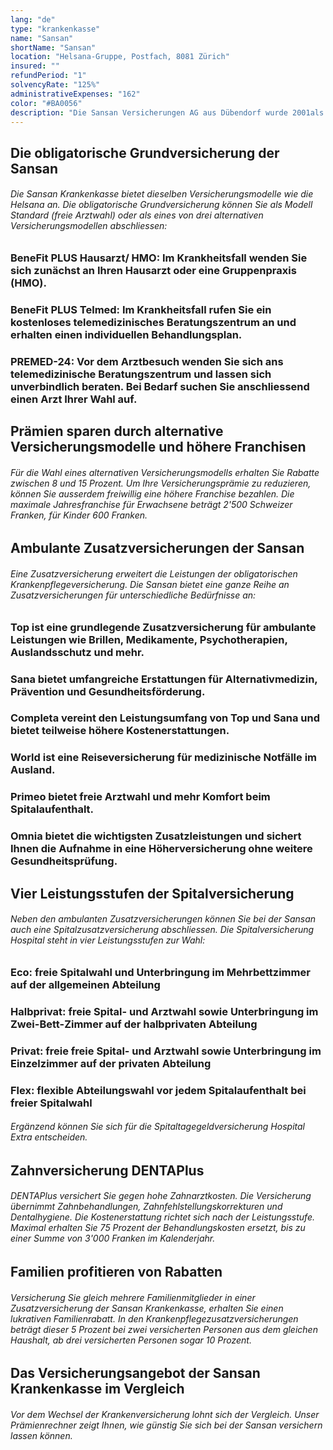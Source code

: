 ```yaml
---
lang: "de"
type: "krankenkasse"
name: "Sansan"
shortName: "Sansan"
location: "Helsana-Gruppe, Postfach, 8081 Zürich"
insured: ""
refundPeriod: "1"
solvencyRate: "125%"
administrativeExpenses: "162"
color: "#BA0056"
description: "Die Sansan Versicherungen AG aus Dübendorf wurde 2001als eigenständiges Tochterunternehmen der Helsana Versicherungsgruppe gegründet. Seit der Markenharmonisierung 2013 kommunizierte sie unter dem Auftritt des Mutterkonzerns. 2017 erfolgte die Zusammenlegung mit der Grundversicherungstochter Progrès. Das Kerngeschäft konzentriert sich auf die obligatorische Krankenpflegeversicherung. Daneben können Versicherungsnehmer auch diverse Zusatzversicherungen abschliessen."
---
```


## Die obligatorische Grundversicherung der Sansan

###### Die Sansan Krankenkasse bietet dieselben Versicherungsmodelle wie die Helsana an. Die obligatorische Grundversicherung können Sie als Modell Standard (freie Arztwahl) oder als eines von drei alternativen Versicherungsmodellen abschliessen:

### BeneFit PLUS Hausarzt/ HMO: Im Krankheitsfall wenden Sie sich zunächst an Ihren Hausarzt oder eine Gruppenpraxis (HMO).

### BeneFit PLUS Telmed: Im Krankheitsfall rufen Sie ein kostenloses telemedizinisches Beratungszentrum an und erhalten einen individuellen Behandlungsplan.

### PREMED-24: Vor dem Arztbesuch wenden Sie sich ans telemedizinische Beratungszentrum und lassen sich unverbindlich beraten. Bei Bedarf suchen Sie anschliessend einen Arzt Ihrer Wahl auf.

## Prämien sparen durch alternative Versicherungsmodelle und höhere Franchisen

###### Für die Wahl eines alternativen Versicherungsmodells erhalten Sie Rabatte zwischen 8 und 15 Prozent. Um Ihre Versicherungsprämie zu reduzieren, können Sie ausserdem freiwillig eine höhere Franchise bezahlen. Die maximale Jahresfranchise für Erwachsene beträgt 2'500 Schweizer Franken, für Kinder 600 Franken.

## Ambulante Zusatzversicherungen der Sansan

###### Eine Zusatzversicherung erweitert die Leistungen der obligatorischen Krankenpflegeversicherung. Die Sansan bietet eine ganze Reihe an Zusatzversicherungen für unterschiedliche Bedürfnisse an:

### Top ist eine grundlegende Zusatzversicherung für ambulante Leistungen wie Brillen, Medikamente, Psychotherapien, Auslandsschutz und mehr.

### Sana bietet umfangreiche Erstattungen für Alternativmedizin, Prävention und Gesundheitsförderung.

### Completa vereint den Leistungsumfang von Top und Sana und bietet teilweise höhere Kostenerstattungen.

### World ist eine Reiseversicherung für medizinische Notfälle im Ausland.

### Primeo bietet freie Arztwahl und mehr Komfort beim Spitalaufenthalt.

### Omnia bietet die wichtigsten Zusatzleistungen und sichert Ihnen die Aufnahme in eine Höherversicherung ohne weitere Gesundheitsprüfung.

## Vier Leistungsstufen der Spitalversicherung

###### Neben den ambulanten Zusatzversicherungen können Sie bei der Sansan auch eine Spitalzusatzversicherung abschliessen. Die Spitalversicherung Hospital steht in vier Leistungsstufen zur Wahl:

### Eco: freie Spitalwahl und Unterbringung im Mehrbettzimmer auf der allgemeinen Abteilung 

### Halbprivat: freie Spital- und Arztwahl sowie Unterbringung im Zwei-Bett-Zimmer auf der halbprivaten Abteilung 

### Privat: freie freie Spital- und Arztwahl sowie Unterbringung im Einzelzimmer auf der privaten Abteilung 

### Flex: flexible Abteilungswahl vor jedem Spitalaufenthalt bei freier Spitalwahl

###### Ergänzend können Sie sich für die Spitaltagegeldversicherung Hospital Extra entscheiden.

## Zahnversicherung DENTAPlus

###### DENTAPlus versichert Sie gegen hohe Zahnarztkosten. Die Versicherung übernimmt Zahnbehandlungen, Zahnfehlstellungskorrekturen und Dentalhygiene. Die Kostenerstattung richtet sich nach der Leistungsstufe. Maximal erhalten Sie 75 Prozent der Behandlungskosten ersetzt, bis zu einer Summe von 3'000 Franken im Kalenderjahr.

## Familien profitieren von Rabatten

###### Versicherung Sie gleich mehrere Familienmitglieder in einer Zusatzversicherung der Sansan Krankenkasse, erhalten Sie einen lukrativen Familienrabatt. In den Krankenpflegezusatzversicherungen beträgt dieser 5 Prozent bei zwei versicherten Personen aus dem gleichen Haushalt, ab drei versicherten Personen sogar 10 Prozent.

## Das Versicherungsangebot der Sansan Krankenkasse im Vergleich

###### Vor dem Wechsel der Krankenversicherung lohnt sich der Vergleich. Unser Prämienrechner zeigt Ihnen, wie günstig Sie sich bei der Sansan versichern lassen können.

